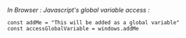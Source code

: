 _In Browser : Javascript's global variable access :_

```
const addMe = "This will be added as a global variable"
const accessGlobalVariable = windows.addMe
```
